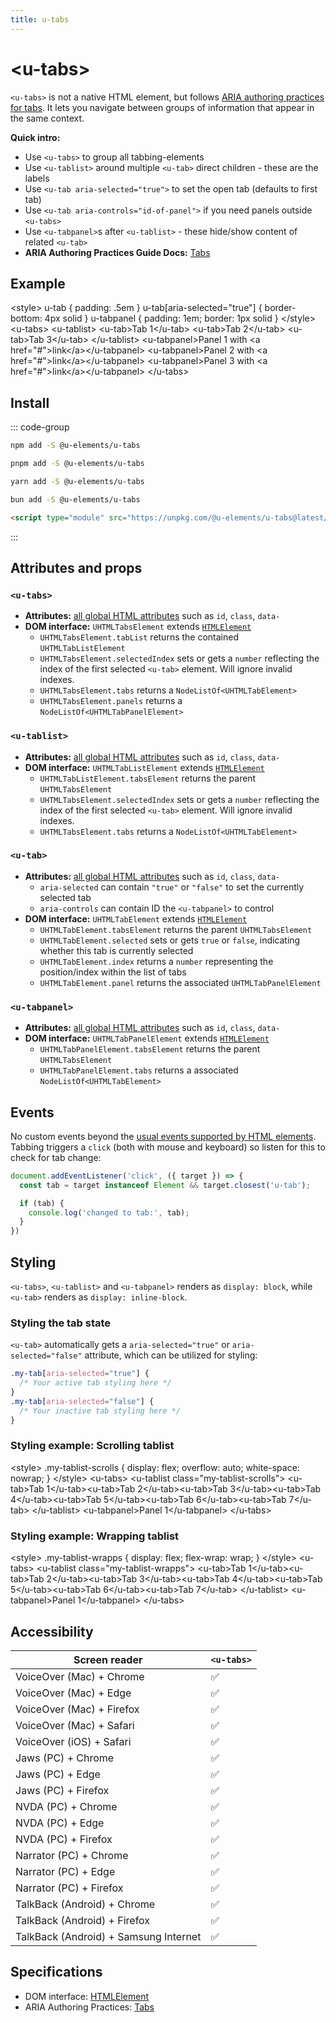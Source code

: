 ```yaml
---
title: u-tabs
---
```

<script setup>
import { data } from '../filesize.data.ts'
</script>

# &lt;u-tabs&gt; <mark data-badge="aria"></mark>
`<u-tabs>` is not a native HTML element, but follows [ARIA authoring practices for tabs](https://www.w3.org/WAI/ARIA/apg/patterns/tabs/). It lets you navigate between groups of information that appear in the same context.

**Quick intro:**
- Use `<u-tabs>` to group all tabbing-elements
- Use `<u-tablist>` around multiple `<u-tab>` direct children - these are the labels
- Use `<u-tab aria-selected="true">` to set the open tab (defaults to first tab)
- Use `<u-tab aria-controls="id-of-panel">` if you need panels outside `<u-tabs>`
- Use `<u-tabpanel>`s after  `<u-tablist>` - these hide/show content of related `<u-tab>`
- **ARIA Authoring Practices Guide Docs:** [Tabs](https://www.w3.org/WAI/ARIA/apg/patterns/tabs/)

## Example
<Sandbox>
&lt;style&gt;
  u-tab { padding: .5em }
  u-tab[aria-selected="true"] { border-bottom: 4px solid }
  u-tabpanel { padding: 1em; border: 1px solid }
&lt;/style&gt;
&lt;u-tabs&gt;
  &lt;u-tablist&gt;
    &lt;u-tab&gt;Tab 1&lt;/u-tab&gt;
    &lt;u-tab&gt;Tab 2&lt;/u-tab&gt;
    &lt;u-tab&gt;Tab 3&lt;/u-tab&gt;
  &lt;/u-tablist&gt;
  &lt;u-tabpanel&gt;Panel 1 with &lt;a href="#"&gt;link&lt;/a&gt;&lt;/u-tabpanel&gt;
  &lt;u-tabpanel&gt;Panel 2 with &lt;a href="#"&gt;link&lt;/a&gt;&lt;/u-tabpanel&gt;
  &lt;u-tabpanel&gt;Panel 3 with &lt;a href="#"&gt;link&lt;/a&gt;&lt;/u-tabpanel&gt;
&lt;/u-tabs&gt;
</Sandbox>

## Install <mark :data-badge="data['u-tabs']"></mark>

::: code-group

```bash [NPM]
npm add -S @u-elements/u-tabs
```

```bash [PNPM]
pnpm add -S @u-elements/u-tabs
```

```bash [Yarn]
yarn add -S @u-elements/u-tabs
```

```bash [Bun]
bun add -S @u-elements/u-tabs
```

```html [CDN]
<script type="module" src="https://unpkg.com/@u-elements/u-tabs@latest/dist/u-tabs.js"></script>
```
:::

## Attributes and props

### `<u-tabs>`

- **Attributes:** [all global HTML attributes](https://developer.mozilla.org/en-US/docs/Web/HTML/Global_attributes) such as `id`, `class`, `data-`
- **DOM interface:** `UHTMLTabsElement` extends [`HTMLElement`](https://developer.mozilla.org/en-US/docs/Web/API/HTMLElement)
  - `UHTMLTabsElement.tabList` returns the contained `UHTMLTabListElement`
  - `UHTMLTabsElement.selectedIndex` sets or gets a `number` reflecting the index of the first selected `<u-tab>` element. Will ignore invalid indexes.
  - `UHTMLTabsElement.tabs` returns a `NodeListOf<UHTMLTabElement>`
  - `UHTMLTabsElement.panels` returns a `NodeListOf<UHTMLTabPanelElement>`

### `<u-tablist>`
- **Attributes:** [all global HTML attributes](https://developer.mozilla.org/en-US/docs/Web/HTML/Global_attributes) such as `id`, `class`, `data-`
- **DOM interface:** `UHTMLTabListElement` extends [`HTMLElement`](https://developer.mozilla.org/en-US/docs/Web/API/HTMLElement)
  - `UHTMLTabListElement.tabsElement` returns the parent `UHTMLTabsElement`
  - `UHTMLTabsElement.selectedIndex` sets or gets a `number` reflecting the index of the first selected `<u-tab>` element. Will ignore invalid indexes.
  - `UHTMLTabsElement.tabs` returns a `NodeListOf<UHTMLTabElement>`

### `<u-tab>`
- **Attributes:** [all global HTML attributes](https://developer.mozilla.org/en-US/docs/Web/HTML/Global_attributes) such as `id`, `class`, `data-`
  - `aria-selected` can contain `"true"` or `"false"` to set the currently selected tab 
  - `aria-controls` can contain ID the `<u-tabpanel>` to control
- **DOM interface:** `UHTMLTabElement` extends [`HTMLElement`](https://developer.mozilla.org/en-US/docs/Web/API/HTMLElement)
  - `UHTMLTabElement.tabsElement` returns the parent `UHTMLTabsElement`
  - `UHTMLTabElement.selected` sets or gets `true` or `false`, indicating whether this tab is currently selected
  - `UHTMLTabElement.index` returns a `number` representing the position/index within the list of tabs
  - `UHTMLTabElement.panel` returns the associated `UHTMLTabPanelElement`

### `<u-tabpanel>`
- **Attributes:** [all global HTML attributes](https://developer.mozilla.org/en-US/docs/Web/HTML/Global_attributes) such as `id`, `class`, `data-`
- **DOM interface:** `UHTMLTabPanelElement` extends [`HTMLElement`](https://developer.mozilla.org/en-US/docs/Web/API/HTMLElement)
  - `UHTMLTabPanelElement.tabsElement` returns the parent `UHTMLTabsElement`
  - `UHTMLTabPanelElement.tabs` returns a associated `NodeListOf<UHTMLTabElement>`

## Events

No custom events beyond the [usual events supported by HTML elements](https://developer.mozilla.org/en-US/docs/Web/API/Element#events). Tabbing triggers a `click` (both with mouse and keyboard) so listen for this to check for tab change:
```js
document.addEventListener('click', ({ target }) => {
  const tab = target instanceof Element && target.closest('u-tab');

  if (tab) {
    console.log('changed to tab:', tab);
  }
})
```

## Styling

`<u-tabs>`, `<u-tablist>` and `<u-tabpanel>` renders as `display: block`, while `<u-tab>` renders as `display: inline-block`.

### Styling the tab state

`<u-tab>` automatically gets a `aria-selected="true"` or `aria-selected="false"` attribute, which can be utilized for styling:

```css
.my-tab[aria-selected="true"] {
  /* Your active tab styling here */
}
.my-tab[aria-selected="false"] {
  /* Your inactive tab styling here */
}
```

### Styling example: Scrolling tablist

<Sandbox>
&lt;style&gt;
  .my-tablist-scrolls {
    display: flex;
    overflow: auto;
    white-space: nowrap;
  }
&lt;/style&gt;
&lt;u-tabs&gt;
  &lt;u-tablist class="my-tablist-scrolls"&gt;
    &lt;u-tab&gt;Tab 1&lt;/u-tab&gt;&lt;u-tab&gt;Tab 2&lt;/u-tab&gt;&lt;u-tab&gt;Tab 3&lt;/u-tab&gt;&lt;u-tab&gt;Tab 4&lt;/u-tab&gt;&lt;u-tab&gt;Tab 5&lt;/u-tab&gt;&lt;u-tab&gt;Tab 6&lt;/u-tab&gt;&lt;u-tab&gt;Tab 7&lt;/u-tab&gt;
  &lt;/u-tablist&gt;
  &lt;u-tabpanel&gt;Panel 1&lt;/u-tabpanel&gt;
&lt;/u-tabs&gt;
</Sandbox>



### Styling example: Wrapping tablist

<Sandbox>
&lt;style&gt;
  .my-tablist-wrapps {
    display: flex;
    flex-wrap: wrap;
  }
&lt;/style&gt;
&lt;u-tabs&gt;
  &lt;u-tablist class="my-tablist-wrapps"&gt;
    &lt;u-tab&gt;Tab 1&lt;/u-tab&gt;&lt;u-tab&gt;Tab 2&lt;/u-tab&gt;&lt;u-tab&gt;Tab 3&lt;/u-tab&gt;&lt;u-tab&gt;Tab 4&lt;/u-tab&gt;&lt;u-tab&gt;Tab 5&lt;/u-tab&gt;&lt;u-tab&gt;Tab 6&lt;/u-tab&gt;&lt;u-tab&gt;Tab 7&lt;/u-tab&gt;
  &lt;/u-tablist&gt;
  &lt;u-tabpanel&gt;Panel 1&lt;/u-tabpanel&gt;
&lt;/u-tabs&gt;
</Sandbox>

## Accessibility

| Screen reader | `<u-tabs>` |
| --- | --- |
| VoiceOver (Mac) + Chrome | :white_check_mark: |
| VoiceOver (Mac) + Edge | :white_check_mark: |
| VoiceOver (Mac) + Firefox  | :white_check_mark: |
| VoiceOver (Mac) + Safari | :white_check_mark: |
| VoiceOver (iOS) + Safari | :white_check_mark: |
| Jaws (PC) + Chrome | :white_check_mark: |
| Jaws (PC) + Edge | :white_check_mark: |
| Jaws (PC) + Firefox | :white_check_mark: |
| NVDA (PC) + Chrome | :white_check_mark: |
| NVDA (PC) + Edge | :white_check_mark: |
| NVDA (PC) + Firefox | :white_check_mark: |
| Narrator (PC) + Chrome | :white_check_mark: |
| Narrator (PC) + Edge | :white_check_mark: |
| Narrator (PC) + Firefox | :white_check_mark: |
| TalkBack (Android) + Chrome | :white_check_mark: |
| TalkBack (Android) + Firefox | :white_check_mark: |
| TalkBack (Android) + Samsung Internet | :white_check_mark: |

## Specifications

- DOM interface: [HTMLElement](https://developer.mozilla.org/en-US/docs/Web/API/HTMLElement)
- ARIA Authoring Practices: [Tabs](https://www.w3.org/WAI/ARIA/apg/patterns/tabs/)